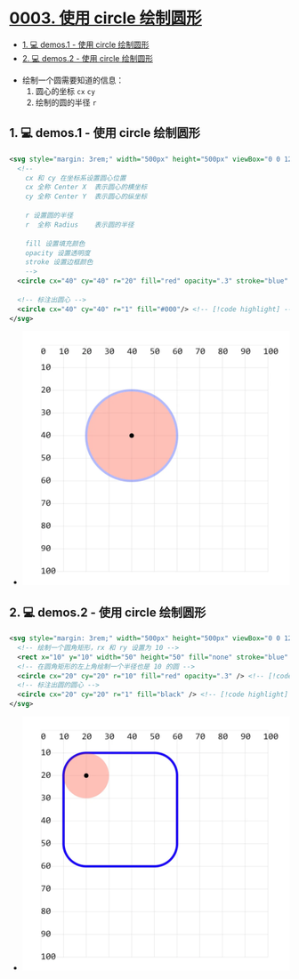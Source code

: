 # [0003. 使用 circle 绘制圆形](https://github.com/Tdahuyou/TNotes.svg/tree/main/notes/0003.%20%E4%BD%BF%E7%94%A8%20circle%20%E7%BB%98%E5%88%B6%E5%9C%86%E5%BD%A2)

<!-- region:toc -->
- [1. 💻 demos.1 - 使用 circle 绘制圆形](#1--demos1---使用-circle-绘制圆形)
- [2. 💻 demos.2 - 使用 circle 绘制圆形](#2--demos2---使用-circle-绘制圆形)
<!-- endregion:toc -->
- 绘制一个圆需要知道的信息：
  1. 圆心的坐标 `cx` `cy`
  2. 绘制的圆的半径 `r`

## 1. 💻 demos.1 - 使用 circle 绘制圆形

```xml
<svg style="margin: 3rem;" width="500px" height="500px" viewBox="0 0 120 120" xmlns="http://www.w3.org/2000/svg">
  <!--
    cx 和 cy 在坐标系设置圆心位置
    cx 全称 Center X  表示圆心的横坐标
    cy 全称 Center Y  表示圆心的纵坐标

    r 设置圆的半径
    r  全称 Radius    表示圆的半径

    fill 设置填充颜色
    opacity 设置透明度
    stroke 设置边框颜色
    -->
  <circle cx="40" cy="40" r="20" fill="red" opacity=".3" stroke="blue" /> <!-- [!code highlight] -->

  <!-- 标注出圆心 -->
  <circle cx="40" cy="40" r="1" fill="#000"/> <!-- [!code highlight] -->
</svg>
```

- ![](assets/2024-12-09-16-51-39.png)

## 2. 💻 demos.2 - 使用 circle 绘制圆形

```xml
<svg style="margin: 3rem;" width="500px" height="500px" viewBox="0 0 120 120" xmlns="http://www.w3.org/2000/svg">
  <!-- 绘制一个圆角矩形，rx 和 ry 设置为 10 -->
  <rect x="10" y="10" width="50" height="50" fill="none" stroke="blue" rx="10" ry="10" /> <!-- [!code highlight] -->
  <!-- 在圆角矩形的左上角绘制一个半径也是 10 的圆 -->
  <circle cx="20" cy="20" r="10" fill="red" opacity=".3" /> <!-- [!code highlight] -->
  <!-- 标注出圆的圆心 -->
  <circle cx="20" cy="20" r="1" fill="black" /> <!-- [!code highlight] -->
</svg>
```

- ![](assets/2024-12-09-16-51-45.png)
